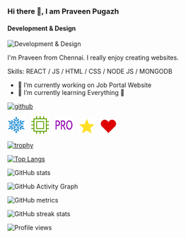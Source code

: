### Hi there 👋, I am Praveen Pugazh
#### Development & Design
![Development & Design](https://arturssmirnovs.github.io/github-profile-readme-generator/images/banner.png)

I'm Praveen from Chennai. I really enjoy creating websites.

Skills: REACT / JS / HTML / CSS / NODE JS / MONGODB

- 🔭 I’m currently working on Job Portal Website 
- 🌱 I’m currently learning Everything 🤣 


[<img src='https://cdn.jsdelivr.net/npm/simple-icons@3.0.1/icons/github.svg' alt='github' height='40'>](https://github.com/praveenpugazh)  

<a href='https://archiveprogram.github.com/'><img src='https://raw.githubusercontent.com/acervenky/animated-github-badges/master/assets/acbadge.gif' width='40' height='40'></a> <a href='https://docs.github.com/en/developers'><img src='https://raw.githubusercontent.com/acervenky/animated-github-badges/master/assets/devbadge.gif' width='40' height='40'></a> <a href='https://github.com/pricing'><img src='https://raw.githubusercontent.com/acervenky/animated-github-badges/master/assets/pro.gif' width='40' height='40'></a> <a href='https://stars.github.com/'><img src='https://raw.githubusercontent.com/acervenky/animated-github-badges/master/assets/starbadge.gif' width='35' height='35'></a> <a href='https://docs.github.com/en/github/supporting-the-open-source-community-with-github-sponsors'><img src='https://raw.githubusercontent.com/acervenky/animated-github-badges/master/assets/sponsorbadge.gif' width='35' height='35'></a> 

[![trophy](https://github-profile-trophy.vercel.app/?username=praveenpugazh)](https://github.com/ryo-ma/github-profile-trophy)

[![Top Langs](https://github-readme-stats.vercel.app/api/top-langs/?username=praveenpugazh)](https://github.com/anuraghazra/github-readme-stats)

![GitHub stats](https://github-readme-stats.vercel.app/api?username=praveenpugazh&show_icons=true)  

![GitHub Activity Graph](https://activity-graph.herokuapp.com/graph?username=praveenpugazh)  

![GitHub metrics](https://metrics.lecoq.io/praveenpugazh)  

![GitHub streak stats](https://github-readme-streak-stats.herokuapp.com/?user=praveenpugazh)  

![Profile views](https://gpvc.arturio.dev/praveenpugazh)  
